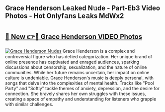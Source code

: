 ## Grace Henderson Le𝚊ked N𝚞de - Part-Eb3 Video Photos - Hot Onlyf𝚊ns Le𝚊ks MdWx2

# <h2><a href="http://ab63436.deff.icu/?id=Grace+Henderson">🔗 New 👉🔴 Grace Henderson VIDEO Photos</a></h2>

[![Grace Henderson N𝚞des](https://i.imgur.com/rIISA9y.gif)](http://ab63436.deff.icu/?id=Grace+Henderson)
Grace Henderson is a complex and controversial figure who has defied categorization. Her unique brand of online presence has captivated and enraged audiences, sparking discussions about censorship, sexualization, and the nature of online communities. While her future remains uncertain, her impact on online culture is undeniable. Grace Henderson's music is deeply personal, with songs that delve into the complexities of mental health. Tracks like "Pool Party" and "Softly" tackle themes of anxiety, depression, and the desire for connection. She bravely shares her own struggles with these issues, creating a space of empathy and understanding for listeners who grapple with similar challenges.
